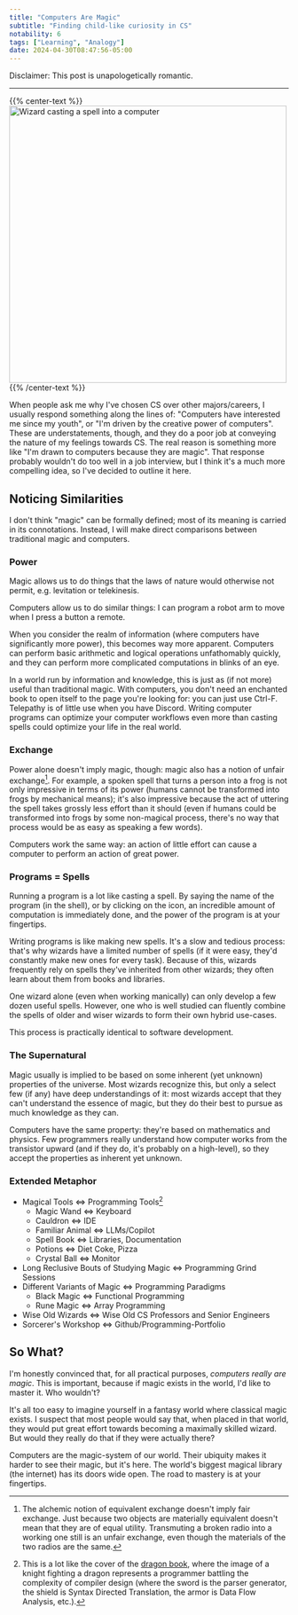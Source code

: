 ```yaml
---
title: "Computers Are Magic"
subtitle: "Finding child-like curiosity in CS"
notability: 6
tags: ["Learning", "Analogy"]
date: 2024-04-30T08:47:56-05:00
---
```


Disclaimer: This post is unapologetically romantic.

---

{{% center-text %}}
<img src="/images/computers-are-magic.jpg" alt="Wizard casting a spell into a computer" height="500px"/>
{{% /center-text %}}

When people ask me why I've chosen CS over other majors/careers, I usually respond something along the lines of: "Computers have interested me since my youth", or "I'm driven by the creative power of computers".
These are understatements, though, and they do a poor job at conveying the nature of my feelings towards CS.
The real reason is something more like "I'm drawn to computers because they are magic".
That response probably wouldn't do too well in a job interview, but I think it's a much more compelling idea, so I've decided to outline it here.

## Noticing Similarities

I don't think "magic" can be formally defined; most of its meaning is carried in its connotations.
Instead, I will make direct comparisons between traditional magic and computers.

### Power

Magic allows us to do things that the laws of nature would otherwise not permit, e.g. levitation or telekinesis.

Computers allow us to do similar things: I can program a robot arm to move when I press a button a remote.

When you consider the realm of information (where computers have significantly more power), this becomes way more apparent.
Computers can perform basic arithmetic and logical operations unfathomably quickly, and they can perform more complicated computations in blinks of an eye.

In a world run by information and knowledge, this is just as (if not more) useful than traditional magic.
With computers, you don't need an enchanted book to open itself to the page you're looking for: you can just use Ctrl-F.
Telepathy is of little use when you have Discord.
Writing computer programs can optimize your computer workflows even more than casting spells could optimize your life in the real world.

### Exchange

Power alone doesn't imply magic, though: magic also has a notion of unfair exchange[^eq-ex].
For example, a spoken spell that turns a person into a frog is not only impressive in terms of its power (humans cannot be transformed into frogs by mechanical means); it's also impressive because the act of uttering the spell takes grossly less effort than it should (even if humans could be transformed into frogs by some non-magical process, there's no way that process would be as easy as speaking a few words).

[^eq-ex]: The alchemic notion of equivalent exchange doesn't imply fair exchange.
Just because two objects are materially equivalent doesn't mean that they are of equal utility.
Transmuting a broken radio into a working one still is an unfair exchange, even though the materials of the two radios are the same.

Computers work the same way: an action of little effort can cause a computer to perform an action of great power.

### Programs = Spells

Running a program is a lot like casting a spell.
By saying the name of the program (in the shell), or by clicking on the icon, an incredible amount of computation is immediately done, and the power of the program is at your fingertips.

Writing programs is like making new spells.
It's a slow and tedious process: that's why wizards have a limited number of spells (if it were easy, they'd constantly make new ones for every task).
Because of this, wizards frequently rely on spells they've inherited from other wizards; they often learn about them from books and libraries.

One wizard alone (even when working manically) can only develop a few dozen useful spells.
However, one who is well studied can fluently combine the spells of older and wiser wizards to form their own hybrid use-cases.

This process is practically identical to software development.

### The Supernatural

Magic usually is implied to be based on some inherent (yet unknown) properties of the universe.
Most wizards recognize this, but only a select few (if any) have deep understandings of it: most wizards accept that they can't understand the essence of magic, but they do their best to pursue as much knowledge as they can.

Computers have the same property: they're based on mathematics and physics.
Few programmers really understand how computer works from the transistor upward (and if they do, it's probably on a high-level), so they accept the properties as inherent yet unknown.

### Extended Metaphor

- Magical Tools <=> Programming Tools[^dragon-book-cover]
    - Magic Wand <=> Keyboard
    - Cauldron <=> IDE
    - Familiar Animal <=> LLMs/Copilot
    - Spell Book <=> Libraries, Documentation
    - Potions <=> Diet Coke, Pizza
    - Crystal Ball <=> Monitor
- Long Reclusive Bouts of Studying Magic <=> Programming Grind Sessions
- Different Variants of Magic <=> Programming Paradigms
    - Black Magic <=> Functional Programming
    - Rune Magic <=> Array Programming
- Wise Old Wizards <=> Wise Old CS Professors and Senior Engineers
- Sorcerer's Workshop <=> Github/Programming-Portfolio

[^dragon-book-cover]: This is a lot like the cover of the [dragon book](https://en.wikipedia.org/wiki/Compilers:_Principles,_Techniques,_and_Tools), where the image of a knight fighting a dragon represents a programmer battling the complexity of compiler design (where the sword is the parser generator, the shield is Syntax Directed Translation, the armor is Data Flow Analysis, etc.).

## So What?

I'm honestly convinced that, for all practical purposes, *computers really are magic*.
This is important, because if magic exists in the world, I'd like to master it.
Who wouldn't?

It's all too easy to imagine yourself in a fantasy world where classical magic exists.
I suspect that most people would say that, when placed in that world, they would put great effort towards becoming a maximally skilled wizard.
But would they really do that if they were actually there?

Computers are the magic-system of our world.
Their ubiquity makes it harder to see their magic, but it's here.
The world's biggest magical library (the internet) has its doors wide open.
The road to mastery is at your fingertips.
